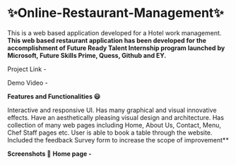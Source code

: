 # ✨Online-Restaurant-Management✨
This is a web based application developed for a Hotel work management.
**This web based restaurant application has been developed for the accomplishment of Future Ready Talent Internship program launched by Microsoft, Future Skills Prime, Quess, Github and EY.**

Project Link - 

Demo Video - 

**Features and Functionalities 😃**

Interactive and responsive UI.
Has many graphical and visual innovative effects.
Have an aesthetically pleasing visual design and architecture.
Has collection of many web pages including Home, About Us, Contact, Menu, Chef Staff pages etc.
User is able to book a table through the website.
Included the feedback Survey form to increase the scope of improvement**

**Screenshots 📸**
**Home page -**

